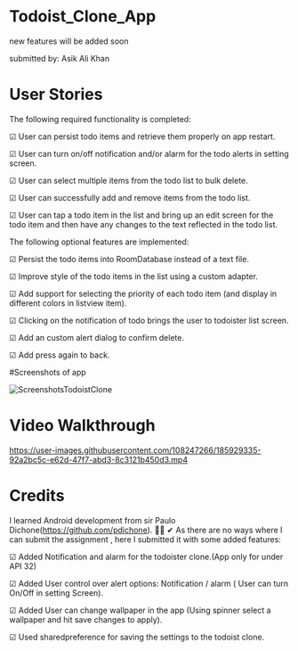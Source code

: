 # Todoist_Clone_App
new features will be added soon

submitted by: Asik Ali Khan

# User Stories

The following required functionality is completed:

☑ User can persist todo items and retrieve them properly on app restart.
 
☑ User can turn on/off notification and/or alarm for the todo alerts in setting screen.
 
☑ User can select multiple items from the todo list to bulk delete.
 
☑ User can successfully add and remove items from the todo list.
 
☑ User can tap a todo item in the list and bring up an edit screen for the todo item and then have any changes to the text reflected in the todo list.
 
The following optional features are implemented:
 
☑ Persist the todo items into RoomDatabase instead of a text file.
 
☑ Improve style of the todo items in the list using a custom adapter.
 
☑ Add support for selecting the priority of each todo item (and display in different colors in listview item).

☑ Clicking on the notification of todo brings the user to todoister list screen.

☑ Add an custom alert dialog to confirm delete.

☑ Add press again to back.


#Screenshots of app

![ScreenshotsTodoistClone](https://user-images.githubusercontent.com/108247266/185929796-e5a08ac1-9559-4b84-ad34-781891bfb109.png)






# Video Walkthrough 

https://user-images.githubusercontent.com/108247266/185929335-92a2bc5c-e62d-47f7-abd3-8c3121b450d3.mp4



# Credits

I learned Android development from sir Paulo Dichone(https://github.com/pdichone).
🙆‍♂️ ✔ As there are no ways where I can submit the assignment , here I submitted it with some added features:
 
☑ Added Notification and alarm for the todoister clone.(App only for under API 32)

☑ Added User control over alert options: Notification / alarm ( User can turn On/Off in setting Screen).

☑ Added User can change wallpaper in the app (Using spinner select a wallpaper and hit save changes to apply).

☑ Used sharedpreference for saving the settings to the todoist clone.
